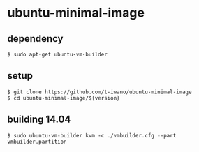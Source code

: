 # ubuntu-minimal-image

## dependency

```
$ sudo apt-get ubuntu-vm-builder
```

## setup

```
$ git clone https://github.com/t-iwano/ubuntu-minimal-image
$ cd ubuntu-minimal-image/${version}
```

## building 14.04

```
$ sudo ubuntu-vm-builder kvm -c ./vmbuilder.cfg --part vmbuilder.partition
```

